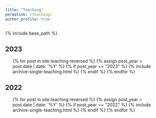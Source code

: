 ```yaml
---
title: "Teaching"
permalink: /teaching/
author_profile: true
---
```


{% include base_path %}

## 2023

<ul>
  {% for post in site.teaching reversed %}
    {% assign post_year = post.date | date: '%Y' %}
    {% if post_year == "2023" %}
      {% include archive-single-teaching.html %}
    {% endif %}
  {% endfor %}
</ul>

## 2022

<ul>
  {% for post in site.teaching reversed %}
    {% assign post_year = post.date | date: '%Y' %}
    {% if post_year == "2022" %}
      {% include archive-single-teaching.html %}
    {% endif %}
  {% endfor %}
</ul>
